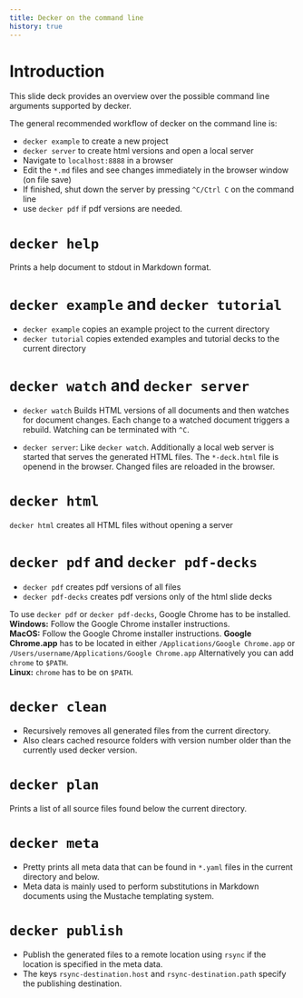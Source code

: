 ```yaml
---
title: Decker on the command line
history: true
---
```


# Introduction

This slide deck provides an overview over the possible command line arguments supported by decker.

The general recommended workflow of decker on the command line is: 

- `decker example` to create a new project
- `decker server` to create html versions and open a local server
- Navigate to `localhost:8888` in a browser
- Edit the `*.md` files and see changes immediately in the browser window (on file save)
- If finished, shut down the server by pressing `^C/Ctrl C` on the command line
- use `decker pdf` if pdf versions are needed.

# `decker help`

Prints a help document to stdout in Markdown format.

# `decker example` and `decker tutorial`

- `decker example` copies an example project to the current directory
- `decker tutorial` copies extended examples and tutorial decks to the current directory

# `decker watch` and `decker server`

- `decker watch` Builds HTML versions of all documents and then watches for document changes. Each change to a watched document triggers a rebuild. Watching can be terminated with `^C`.

- `decker server`: Like `decker watch`. Additionally a local web server is started that serves the generated HTML files. The `*-deck.html` file is openend in the browser. Changed files are reloaded in the browser.

# `decker html`

`decker html` creates all HTML files without opening a server

# `decker pdf` and `decker pdf-decks`

- `decker pdf` creates pdf versions of all files
- `decker pdf-decks` creates pdf versions only of the html slide decks

To use `decker pdf` or `decker pdf-decks`, Google Chrome has to be installed.    
**Windows:** Follow the Google Chrome installer instructions.  
**MacOS:** Follow the Google Chrome installer instructions. **Google Chrome.app** has to be located in either `/Applications/Google Chrome.app` or `/Users/username/Applications/Google Chrome.app`
Alternatively you can add `chrome` to `$PATH`.  
**Linux:** `chrome` has to be on `$PATH`.    

# `decker clean`

- Recursively removes all generated files from the current directory. 
- Also clears cached resource folders with version number older than the currently used decker version.

# `decker plan`

Prints a list of all source files found below the current directory.

# `decker meta`

- Pretty prints all meta data that can be found in `*.yaml` files in the current directory and below. 
- Meta data is mainly used to perform substitutions in Markdown documents using the Mustache templating system.

# `decker publish`

- Publish the generated files to a remote location using `rsync` if the location is specified in the meta data. 
- The keys `rsync-destination.host` and `rsync-destination.path` specify the publishing destination.
